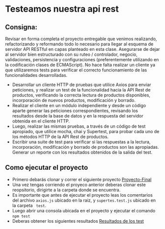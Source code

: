 # Testeamos nuestra api rest

## Consigna:
Revisar en forma completa el proyecto entregable que venimos realizando, refactorizando y reformando
todo lo necesario para llegar al esquema de servidor API RESTful en capas planteado en esta clase.
Asegurarse de dejar al servidor bien estructurado con su ruteo / controlador, negocio, validaciones,
persistencia y configuraciones (preferentemente utilizando en la codificación clases de ECMAScript).
No hace falta realizar un cliente ya que utilizaremos tests para verificar el correcto funcionamiento de las
funcionalidades desarrolladas.

- Desarrollar un cliente HTTP de pruebas que utilice Axios para enviar peticiones, y realizar un test de la
funcionalidad hacia la API Rest de productos, verificando la correcta lectura de productos disponibles,
incorporación de nuevos productos, modificación y borrado.
- Realizar el cliente en un módulo independiente y desde un código aparte generar las peticiones
correspondientes, revisando los resultados desde la base de datos y en la respuesta del servidor obtenida
en el cliente HTTP.
- Luego, realizar las mismas pruebas, a través de un código de test apropiado, que utilice mocha, chai y
Supertest, para probar cada uno de los métodos HTTP de la API Rest de productos.
- Escribir una suite de test para verificar si las respuestas a la lectura, incorporación, modificación y borrado
de productos son las apropiadas. Generar un reporte con los resultados obtenidos de la salida del test.

## Como ejecutar el proyecto

- Primero debarás clonar y correr el siguiente proyecto [Proyecto-Final](https://github.com/FranBZ/proyecto-final-3er-entrega.git)
- Una vez tengas corriendo el proyeco anterior deberas clonar este reopsitorio, dirigirte a la carpeta donde se encuentra.
- Es importante que antes de ejecutar el proyecto leas los comentarios del archivo ``` axios.js ``` ubicado en la raiz, 
y ``` supertes.test.js ``` ubicado en la carpeta ```  test ```.
- Luego abrir una consola ubicada en el proyecto y ejecutar el comando ``` npm test ```
- Deberas obtener los siguientes resultados [Resultados de los test](https://github.com/FranBZ/testeamos-nuestra-api-rest/tree/main/imagen-test/testDesafio.PNG)
